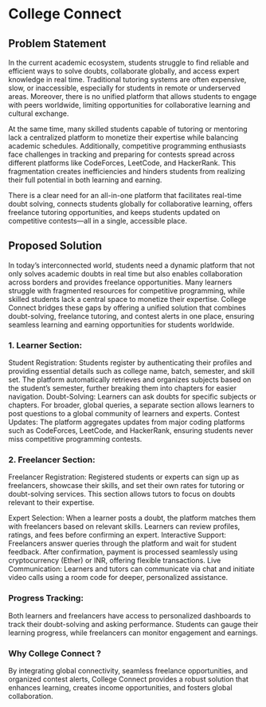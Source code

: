 # College Connect

## Problem Statement

In the current academic ecosystem, students struggle to find reliable and efficient ways to solve doubts, collaborate globally, and access expert knowledge in real time. Traditional tutoring systems are often expensive, slow, or inaccessible, especially for students in remote or underserved areas. Moreover, there is no unified platform that allows students to engage with peers worldwide, limiting opportunities for collaborative learning and cultural exchange.

At the same time, many skilled students capable of tutoring or mentoring lack a centralized platform to monetize their expertise while balancing academic schedules. Additionally, competitive programming enthusiasts face challenges in tracking and preparing for contests spread across different platforms like CodeForces, LeetCode, and HackerRank. This fragmentation creates inefficiencies and hinders students from realizing their full potential in both learning and earning.

There is a clear need for an all-in-one platform that facilitates real-time doubt solving, connects students globally for collaborative learning, offers freelance tutoring opportunities, and keeps students updated on competitive contests—all in a single, accessible place.

## Proposed Solution

In today’s interconnected world, students need a dynamic platform that not only solves academic doubts in real time but also enables collaboration across borders and provides freelance opportunities. Many learners struggle with fragmented resources for competitive programming, while skilled students lack a central space to monetize their expertise. College Connect bridges these gaps by offering a unified solution that combines doubt-solving, freelance tutoring, and contest alerts in one place, ensuring seamless learning and earning opportunities for students worldwide.

### 1. Learner Section:

Student Registration: Students register by authenticating their profiles and providing essential details such as college name, batch, semester, and skill set. The platform automatically retrieves and organizes subjects based on the student’s semester, further breaking them into chapters for easier navigation.
Doubt-Solving: Learners can ask doubts for specific subjects or chapters. For broader, global queries, a separate section allows learners to post questions to a global community of learners and experts.
Contest Updates: The platform aggregates updates from major coding platforms such as CodeForces, LeetCode, and HackerRank, ensuring students never miss competitive programming contests.

### 2. Freelancer Section:

Freelancer Registration: Registered students or experts can sign up as freelancers, showcase their skills, and set their own rates for tutoring or doubt-solving services. This section allows tutors to focus on doubts relevant to their expertise.

Expert Selection: When a learner posts a doubt, the platform matches them with freelancers based on relevant skills. Learners can review profiles, ratings, and fees before confirming an expert.
Interactive Support: Freelancers answer queries through the platform and wait for student feedback. After confirmation, payment is processed seamlessly using cryptocurrency (Ether) or INR, offering flexible transactions.
Live Communication: Learners and tutors can communicate via chat and initiate video calls using a room code for deeper, personalized assistance.

### Progress Tracking:

Both learners and freelancers have access to personalized dashboards to track their doubt-solving and asking performance. Students can gauge their learning progress, while freelancers can monitor engagement and earnings.

### Why College Connect ?

By integrating global connectivity, seamless freelance opportunities, and organized contest alerts, College Connect provides a robust solution that enhances learning, creates income opportunities, and fosters global collaboration.
